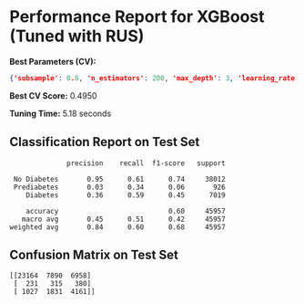 # Performance Report for XGBoost (Tuned with RUS)

**Best Parameters (CV):**
```json
{'subsample': 0.8, 'n_estimators': 200, 'max_depth': 3, 'learning_rate': 0.1}
```

**Best CV Score:** 0.4950

**Tuning Time:** 5.18 seconds

## Classification Report on Test Set
```
              precision    recall  f1-score   support

 No Diabetes       0.95      0.61      0.74     38012
 Prediabetes       0.03      0.34      0.06       926
    Diabetes       0.36      0.59      0.45      7019

    accuracy                           0.60     45957
   macro avg       0.45      0.51      0.42     45957
weighted avg       0.84      0.60      0.68     45957
```

## Confusion Matrix on Test Set
```
[[23164  7890  6958]
 [  231   315   380]
 [ 1027  1831  4161]]
```
